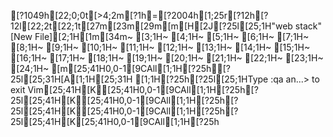 [?1049h[22;0;0t[>4;2m[?1h=[?2004h[1;25r[?12h[?12l[22;2t[22;1t[27m[23m[29m[m[H[2J[?25l[25;1H"web stack" [New File][2;1H[1m[34m~                                                         [3;1H~                                                         [4;1H~                                                         [5;1H~                                                         [6;1H~                                                         [7;1H~                                                         [8;1H~                                                         [9;1H~                                                         [10;1H~                                                         [11;1H~                                                         [12;1H~                                                         [13;1H~                                                         [14;1H~                                                         [15;1H~                                                         [16;1H~                                                         [17;1H~                                                         [18;1H~                                                         [19;1H~                                                         [20;1H~                                                         [21;1H~                                                         [22;1H~                                                         [23;1H~                                                         [24;1H~                                                         [m[25;41H0,0-1[9CAll[1;1H[?25h[?25l[25;31H[A[1;1H[25;31H  [1;1H[?25h[?25l[25;1HType  :qa  an...> to exit Vim[25;41H[K[25;41H0,0-1[9CAll[1;1H[?25h[?25l[25;41H[K[25;41H0,0-1[9CAll[1;1H[?25h[?25l[25;41H[K[25;41H0,0-1[9CAll[1;1H[?25h[?25l[25;41H[K[25;41H0,0-1[9CAll[1;1H[?25h